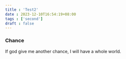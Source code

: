 ```yaml
---
title : 'Test2'
date : 2023-12-10T16:54:19+08:00
tags : ['second']
draft : false
---
```

### Chance 
If god give me another chance, I will have a whole world.